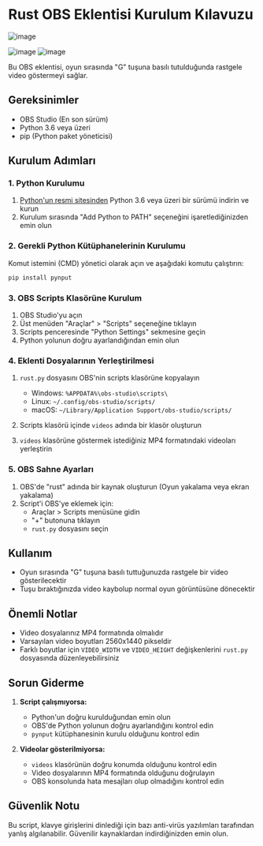 # Rust OBS Eklentisi Kurulum Kılavuzu
![image](https://github.com/user-attachments/assets/70f13b91-1027-4389-ab95-63de6bbac0f1)


![image](https://github.com/user-attachments/assets/41c6d50a-2668-42e8-9fe0-3ac0bcc4aba7)
![image](https://github.com/user-attachments/assets/9ce34952-8621-455c-8be2-0286fe96bffc)



Bu OBS eklentisi, oyun sırasında "G" tuşuna basılı tutulduğunda rastgele video göstermeyi sağlar.

## Gereksinimler

- OBS Studio (En son sürüm)
- Python 3.6 veya üzeri
- pip (Python paket yöneticisi)

## Kurulum Adımları

### 1. Python Kurulumu

1. [Python'un resmi sitesinden](https://www.python.org/downloads/) Python 3.6 veya üzeri bir sürümü indirin ve kurun
2. Kurulum sırasında "Add Python to PATH" seçeneğini işaretlediğinizden emin olun

### 2. Gerekli Python Kütüphanelerinin Kurulumu

Komut istemini (CMD) yönetici olarak açın ve aşağıdaki komutu çalıştırın:

```bash
pip install pynput
```

### 3. OBS Scripts Klasörüne Kurulum

1. OBS Studio'yu açın
2. Üst menüden "Araçlar" > "Scripts" seçeneğine tıklayın
3. Scripts penceresinde "Python Settings" sekmesine geçin
4. Python yolunun doğru ayarlandığından emin olun

### 4. Eklenti Dosyalarının Yerleştirilmesi

1. `rust.py` dosyasını OBS'nin scripts klasörüne kopyalayın
   - Windows: `%APPDATA%\obs-studio\scripts\`
   - Linux: `~/.config/obs-studio/scripts/`
   - macOS: `~/Library/Application Support/obs-studio/scripts/`

2. Scripts klasörü içinde `videos` adında bir klasör oluşturun
3. `videos` klasörüne göstermek istediğiniz MP4 formatındaki videoları yerleştirin

### 5. OBS Sahne Ayarları

1. OBS'de "rust" adında bir kaynak oluşturun (Oyun yakalama veya ekran yakalama)
2. Script'i OBS'ye eklemek için:
   - Araçlar > Scripts menüsüne gidin
   - "+" butonuna tıklayın
   - `rust.py` dosyasını seçin

## Kullanım

- Oyun sırasında "G" tuşuna basılı tuttuğunuzda rastgele bir video gösterilecektir
- Tuşu bıraktığınızda video kaybolup normal oyun görüntüsüne dönecektir

## Önemli Notlar

- Video dosyalarınız MP4 formatında olmalıdır
- Varsayılan video boyutları 2560x1440 pikseldir
- Farklı boyutlar için `VIDEO_WIDTH` ve `VIDEO_HEIGHT` değişkenlerini `rust.py` dosyasında düzenleyebilirsiniz

## Sorun Giderme

1. **Script çalışmıyorsa:**
   - Python'un doğru kurulduğundan emin olun
   - OBS'de Python yolunun doğru ayarlandığını kontrol edin
   - `pynput` kütüphanesinin kurulu olduğunu kontrol edin

2. **Videolar gösterilmiyorsa:**
   - `videos` klasörünün doğru konumda olduğunu kontrol edin
   - Video dosyalarının MP4 formatında olduğunu doğrulayın
   - OBS konsolunda hata mesajları olup olmadığını kontrol edin

## Güvenlik Notu

Bu script, klavye girişlerini dinlediği için bazı anti-virüs yazılımları tarafından yanlış algılanabilir. Güvenilir kaynaklardan indirdiğinizden emin olun.
